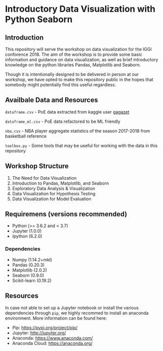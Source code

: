 # Introductory Data Visualization with Python Seaborn

## Introduction

This repository will serve the workshop on data visualization for the IGGI conforence 2018. The aim of the workshop is to provide some basic information and guidance on data visualization, as well as brief introductory knowledge on the python libraries Pandas, Matplotlib and Seaborn. 

Though it is intentionally designed to be delivered in person at our workshop, we have opted to make this repository public in the hopes that somebody might potentially find this useful regardless.  

## Availbale Data and Resources

`dataframe.csv` - PoE data extracted from kaggle user [gagazet](https://www.kaggle.com/gagazet/path-of-exile-league-statistic)

`dataframe_ml.csv` - PoE data refactored to be ML friendly

`nba.csv` - NBA player aggregate statistics of the season 2017-2018 from basketball reference

`toolbox.py` - Some tools that may be useful for working with the data in this repository

## Workshop Structure

1. The Need for Data Visualization
2. Introduction to Pandas, Matplotlib, and Seaborn
3. Exploratory Data Analysis & Visualization 
4. Data Visualization for Hypothesis Testing
5. Data Visualization for Model Evaluation

## Requiremens (versions recommended)

* Python (>= 3.6.2 and < 3.7)
* Jupyter (1.0.0)
* Ipython (6.2.0)

### Dependencies

* Numpy (1.14.2+mkl)
* Pandas (0.20.3)
* Matplotlib (2.0.2)
* Seaborn (0.9.0)
* Scikit-learn (0.19.2)

## Resources

In case not able to set up a Jupyter notebook or install the various dependencies through `pip`, we highly recommed to install an anaconda environment. More information can be found here:

* Pip: https://pypi.org/project/pip/
* Jupyter: http://jupyter.org/
* Anaconda: https://www.anaconda.com/
* Anaconda Cloud: https://anaconda.org/
